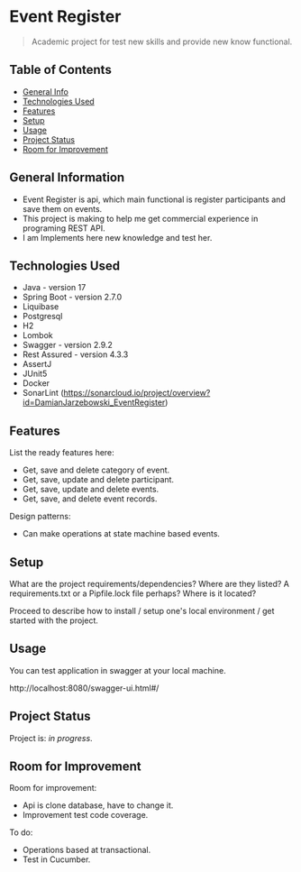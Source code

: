# Event Register
> Academic project for test new skills and provide new know functional.

## Table of Contents
* [General Info](#general-information)
* [Technologies Used](#technologies-used)
* [Features](#features)
* [Setup](#setup)
* [Usage](#usage)
* [Project Status](#project-status)
* [Room for Improvement](#room-for-improvement)

## General Information
- Event Register is api, which main functional is register participants and save them on events.
- This project is making to help me get commercial experience in programing REST API.
- I am Implements here new knowledge and test her.

## Technologies Used
- Java - version 17
- Spring Boot - version 2.7.0
- Liquibase
- Postgresql
- H2
- Lombok
- Swagger - version 2.9.2
- Rest Assured - version 4.3.3
- AssertJ
- JUnit5
- Docker
- SonarLint (https://sonarcloud.io/project/overview?id=DamianJarzebowski_EventRegister)

## Features
List the ready features here:

- Get, save and delete category of event.
- Get, save, update and delete participant.
- Get, save, update and delete events.
- Get, save, and delete event records.

Design patterns:
- Can make operations at state machine based events.

## Setup
What are the project requirements/dependencies? Where are they listed? A requirements.txt or a Pipfile.lock file perhaps? Where is it located?

Proceed to describe how to install / setup one's local environment / get started with the project.

## Usage
You can test application in swagger at your local machine.

http://localhost:8080/swagger-ui.html#/

## Project Status
Project is: _in progress_.

## Room for Improvement
Room for improvement:
- Api is clone database, have to change it.
- Improvement test code coverage.

To do:
- Operations based at transactional.
- Test in Cucumber.



